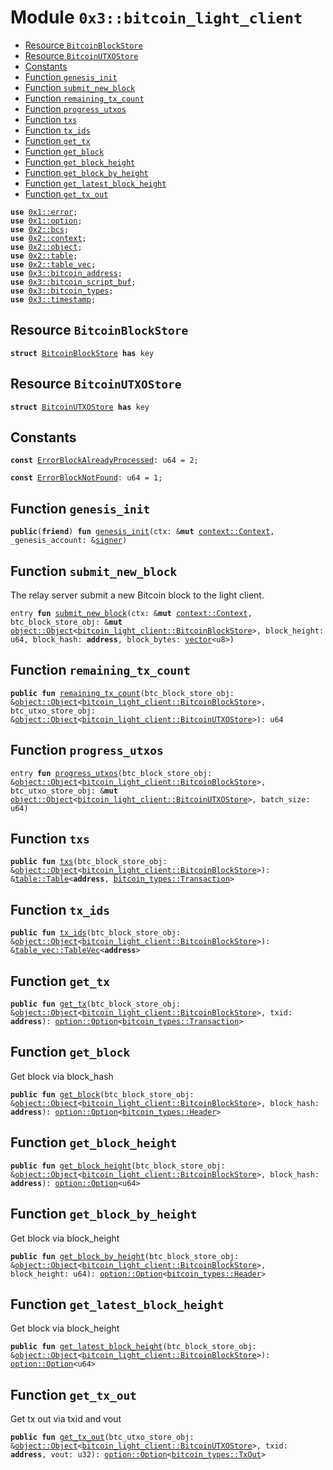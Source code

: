 
<a name="0x3_bitcoin_light_client"></a>

# Module `0x3::bitcoin_light_client`



-  [Resource `BitcoinBlockStore`](#0x3_bitcoin_light_client_BitcoinBlockStore)
-  [Resource `BitcoinUTXOStore`](#0x3_bitcoin_light_client_BitcoinUTXOStore)
-  [Constants](#@Constants_0)
-  [Function `genesis_init`](#0x3_bitcoin_light_client_genesis_init)
-  [Function `submit_new_block`](#0x3_bitcoin_light_client_submit_new_block)
-  [Function `remaining_tx_count`](#0x3_bitcoin_light_client_remaining_tx_count)
-  [Function `progress_utxos`](#0x3_bitcoin_light_client_progress_utxos)
-  [Function `txs`](#0x3_bitcoin_light_client_txs)
-  [Function `tx_ids`](#0x3_bitcoin_light_client_tx_ids)
-  [Function `get_tx`](#0x3_bitcoin_light_client_get_tx)
-  [Function `get_block`](#0x3_bitcoin_light_client_get_block)
-  [Function `get_block_height`](#0x3_bitcoin_light_client_get_block_height)
-  [Function `get_block_by_height`](#0x3_bitcoin_light_client_get_block_by_height)
-  [Function `get_latest_block_height`](#0x3_bitcoin_light_client_get_latest_block_height)
-  [Function `get_tx_out`](#0x3_bitcoin_light_client_get_tx_out)


<pre><code><b>use</b> <a href="">0x1::error</a>;
<b>use</b> <a href="">0x1::option</a>;
<b>use</b> <a href="">0x2::bcs</a>;
<b>use</b> <a href="">0x2::context</a>;
<b>use</b> <a href="">0x2::object</a>;
<b>use</b> <a href="">0x2::table</a>;
<b>use</b> <a href="">0x2::table_vec</a>;
<b>use</b> <a href="bitcoin_address.md#0x3_bitcoin_address">0x3::bitcoin_address</a>;
<b>use</b> <a href="bitcoin_script_buf.md#0x3_bitcoin_script_buf">0x3::bitcoin_script_buf</a>;
<b>use</b> <a href="bitcoin_types.md#0x3_bitcoin_types">0x3::bitcoin_types</a>;
<b>use</b> <a href="timestamp.md#0x3_timestamp">0x3::timestamp</a>;
</code></pre>



<a name="0x3_bitcoin_light_client_BitcoinBlockStore"></a>

## Resource `BitcoinBlockStore`



<pre><code><b>struct</b> <a href="bitcoin_light_client.md#0x3_bitcoin_light_client_BitcoinBlockStore">BitcoinBlockStore</a> <b>has</b> key
</code></pre>



<a name="0x3_bitcoin_light_client_BitcoinUTXOStore"></a>

## Resource `BitcoinUTXOStore`



<pre><code><b>struct</b> <a href="bitcoin_light_client.md#0x3_bitcoin_light_client_BitcoinUTXOStore">BitcoinUTXOStore</a> <b>has</b> key
</code></pre>



<a name="@Constants_0"></a>

## Constants


<a name="0x3_bitcoin_light_client_ErrorBlockAlreadyProcessed"></a>



<pre><code><b>const</b> <a href="bitcoin_light_client.md#0x3_bitcoin_light_client_ErrorBlockAlreadyProcessed">ErrorBlockAlreadyProcessed</a>: u64 = 2;
</code></pre>



<a name="0x3_bitcoin_light_client_ErrorBlockNotFound"></a>



<pre><code><b>const</b> <a href="bitcoin_light_client.md#0x3_bitcoin_light_client_ErrorBlockNotFound">ErrorBlockNotFound</a>: u64 = 1;
</code></pre>



<a name="0x3_bitcoin_light_client_genesis_init"></a>

## Function `genesis_init`



<pre><code><b>public</b>(<b>friend</b>) <b>fun</b> <a href="bitcoin_light_client.md#0x3_bitcoin_light_client_genesis_init">genesis_init</a>(ctx: &<b>mut</b> <a href="_Context">context::Context</a>, _genesis_account: &<a href="">signer</a>)
</code></pre>



<a name="0x3_bitcoin_light_client_submit_new_block"></a>

## Function `submit_new_block`

The relay server submit a new Bitcoin block to the light client.


<pre><code>entry <b>fun</b> <a href="bitcoin_light_client.md#0x3_bitcoin_light_client_submit_new_block">submit_new_block</a>(ctx: &<b>mut</b> <a href="_Context">context::Context</a>, btc_block_store_obj: &<b>mut</b> <a href="_Object">object::Object</a>&lt;<a href="bitcoin_light_client.md#0x3_bitcoin_light_client_BitcoinBlockStore">bitcoin_light_client::BitcoinBlockStore</a>&gt;, block_height: u64, block_hash: <b>address</b>, block_bytes: <a href="">vector</a>&lt;u8&gt;)
</code></pre>



<a name="0x3_bitcoin_light_client_remaining_tx_count"></a>

## Function `remaining_tx_count`



<pre><code><b>public</b> <b>fun</b> <a href="bitcoin_light_client.md#0x3_bitcoin_light_client_remaining_tx_count">remaining_tx_count</a>(btc_block_store_obj: &<a href="_Object">object::Object</a>&lt;<a href="bitcoin_light_client.md#0x3_bitcoin_light_client_BitcoinBlockStore">bitcoin_light_client::BitcoinBlockStore</a>&gt;, btc_utxo_store_obj: &<a href="_Object">object::Object</a>&lt;<a href="bitcoin_light_client.md#0x3_bitcoin_light_client_BitcoinUTXOStore">bitcoin_light_client::BitcoinUTXOStore</a>&gt;): u64
</code></pre>



<a name="0x3_bitcoin_light_client_progress_utxos"></a>

## Function `progress_utxos`



<pre><code>entry <b>fun</b> <a href="bitcoin_light_client.md#0x3_bitcoin_light_client_progress_utxos">progress_utxos</a>(btc_block_store_obj: &<a href="_Object">object::Object</a>&lt;<a href="bitcoin_light_client.md#0x3_bitcoin_light_client_BitcoinBlockStore">bitcoin_light_client::BitcoinBlockStore</a>&gt;, btc_utxo_store_obj: &<b>mut</b> <a href="_Object">object::Object</a>&lt;<a href="bitcoin_light_client.md#0x3_bitcoin_light_client_BitcoinUTXOStore">bitcoin_light_client::BitcoinUTXOStore</a>&gt;, batch_size: u64)
</code></pre>



<a name="0x3_bitcoin_light_client_txs"></a>

## Function `txs`



<pre><code><b>public</b> <b>fun</b> <a href="bitcoin_light_client.md#0x3_bitcoin_light_client_txs">txs</a>(btc_block_store_obj: &<a href="_Object">object::Object</a>&lt;<a href="bitcoin_light_client.md#0x3_bitcoin_light_client_BitcoinBlockStore">bitcoin_light_client::BitcoinBlockStore</a>&gt;): &<a href="_Table">table::Table</a>&lt;<b>address</b>, <a href="bitcoin_types.md#0x3_bitcoin_types_Transaction">bitcoin_types::Transaction</a>&gt;
</code></pre>



<a name="0x3_bitcoin_light_client_tx_ids"></a>

## Function `tx_ids`



<pre><code><b>public</b> <b>fun</b> <a href="bitcoin_light_client.md#0x3_bitcoin_light_client_tx_ids">tx_ids</a>(btc_block_store_obj: &<a href="_Object">object::Object</a>&lt;<a href="bitcoin_light_client.md#0x3_bitcoin_light_client_BitcoinBlockStore">bitcoin_light_client::BitcoinBlockStore</a>&gt;): &<a href="_TableVec">table_vec::TableVec</a>&lt;<b>address</b>&gt;
</code></pre>



<a name="0x3_bitcoin_light_client_get_tx"></a>

## Function `get_tx`



<pre><code><b>public</b> <b>fun</b> <a href="bitcoin_light_client.md#0x3_bitcoin_light_client_get_tx">get_tx</a>(btc_block_store_obj: &<a href="_Object">object::Object</a>&lt;<a href="bitcoin_light_client.md#0x3_bitcoin_light_client_BitcoinBlockStore">bitcoin_light_client::BitcoinBlockStore</a>&gt;, txid: <b>address</b>): <a href="_Option">option::Option</a>&lt;<a href="bitcoin_types.md#0x3_bitcoin_types_Transaction">bitcoin_types::Transaction</a>&gt;
</code></pre>



<a name="0x3_bitcoin_light_client_get_block"></a>

## Function `get_block`

Get block via block_hash


<pre><code><b>public</b> <b>fun</b> <a href="bitcoin_light_client.md#0x3_bitcoin_light_client_get_block">get_block</a>(btc_block_store_obj: &<a href="_Object">object::Object</a>&lt;<a href="bitcoin_light_client.md#0x3_bitcoin_light_client_BitcoinBlockStore">bitcoin_light_client::BitcoinBlockStore</a>&gt;, block_hash: <b>address</b>): <a href="_Option">option::Option</a>&lt;<a href="bitcoin_types.md#0x3_bitcoin_types_Header">bitcoin_types::Header</a>&gt;
</code></pre>



<a name="0x3_bitcoin_light_client_get_block_height"></a>

## Function `get_block_height`



<pre><code><b>public</b> <b>fun</b> <a href="bitcoin_light_client.md#0x3_bitcoin_light_client_get_block_height">get_block_height</a>(btc_block_store_obj: &<a href="_Object">object::Object</a>&lt;<a href="bitcoin_light_client.md#0x3_bitcoin_light_client_BitcoinBlockStore">bitcoin_light_client::BitcoinBlockStore</a>&gt;, block_hash: <b>address</b>): <a href="_Option">option::Option</a>&lt;u64&gt;
</code></pre>



<a name="0x3_bitcoin_light_client_get_block_by_height"></a>

## Function `get_block_by_height`

Get block via block_height


<pre><code><b>public</b> <b>fun</b> <a href="bitcoin_light_client.md#0x3_bitcoin_light_client_get_block_by_height">get_block_by_height</a>(btc_block_store_obj: &<a href="_Object">object::Object</a>&lt;<a href="bitcoin_light_client.md#0x3_bitcoin_light_client_BitcoinBlockStore">bitcoin_light_client::BitcoinBlockStore</a>&gt;, block_height: u64): <a href="_Option">option::Option</a>&lt;<a href="bitcoin_types.md#0x3_bitcoin_types_Header">bitcoin_types::Header</a>&gt;
</code></pre>



<a name="0x3_bitcoin_light_client_get_latest_block_height"></a>

## Function `get_latest_block_height`

Get block via block_height


<pre><code><b>public</b> <b>fun</b> <a href="bitcoin_light_client.md#0x3_bitcoin_light_client_get_latest_block_height">get_latest_block_height</a>(btc_block_store_obj: &<a href="_Object">object::Object</a>&lt;<a href="bitcoin_light_client.md#0x3_bitcoin_light_client_BitcoinBlockStore">bitcoin_light_client::BitcoinBlockStore</a>&gt;): <a href="_Option">option::Option</a>&lt;u64&gt;
</code></pre>



<a name="0x3_bitcoin_light_client_get_tx_out"></a>

## Function `get_tx_out`

Get tx out via txid and vout


<pre><code><b>public</b> <b>fun</b> <a href="bitcoin_light_client.md#0x3_bitcoin_light_client_get_tx_out">get_tx_out</a>(btc_utxo_store_obj: &<a href="_Object">object::Object</a>&lt;<a href="bitcoin_light_client.md#0x3_bitcoin_light_client_BitcoinUTXOStore">bitcoin_light_client::BitcoinUTXOStore</a>&gt;, txid: <b>address</b>, vout: u32): <a href="_Option">option::Option</a>&lt;<a href="bitcoin_types.md#0x3_bitcoin_types_TxOut">bitcoin_types::TxOut</a>&gt;
</code></pre>
